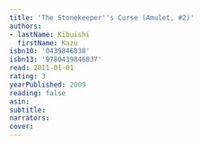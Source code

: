 ```yaml
---
title: 'The Stonekeeper''s Curse (Amulet, #2)'
authors:
- lastName: Kibuishi
  firstName: Kazu
isbn10: '0439846838'
isbn13: '9780439846837'
read: 2011-01-01
rating: 3
yearPublished: 2009
reading: false
asin:
subtitle:
narrators:
cover:
---
```


